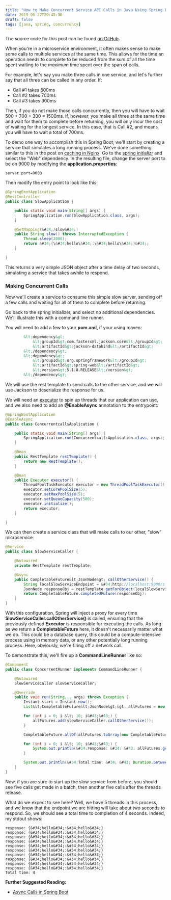 ```yaml
---
title: "How to Make Concurrent Service API Calls in Java Using Spring Boot"
date: 2019-06-22T20:48:30
draft: false
tags: [java, spring, concurrency]
---
```


The source code for this post can be found [on GitHub](https://github.com/nfisher23/java-concurrency-examples/tree/master).

When you&#39;re in a microservice environment, it often makes sense to make some calls to multiple services at the same time. This allows for the time an operation needs to complete to be reduced from the _sum_ of all the time spent waiting to the _maximum_ time spent over the span of calls.

For example, let&#39;s say you make three calls in one service, and let&#39;s further say that all three can be called in any order. If:

- Call #1 takes 500ms
- Call #2 takes 700ms
- Call #3 takes 300ms

Then, if you do not make those calls concurrently, then you will have to wait 500 &#43; 700 &#43; 300 = 1500ms. If, however, you make all three at the same time and wait for them to complete before returning, you will only incur the cost of waiting for the longest service. In this case, that is Call #2, and means you will have to wait a total of 700ms.

To demo one way to accomplish this in Spring Boot, we&#39;ll start by creating a service that simulates a long running process. We&#39;ve done something similar to this in the post on [caching in Nginx](https://nickolasfisher.com/blog/How-to-Use-Nginxs-Caching-to-Improve-Site-Responsiveness). Go to the [spring initializr](https://start.spring.io/) and select the &#34;Web&#34; dependency. In the resulting file, change the server port to be on 9000 by modifying the **application.properties**:

```
server.port=9000
```

Then modify the entry point to look like this:

```java
@SpringBootApplication
@RestController
public class SlowApplication {

    public static void main(String[] args) {
        SpringApplication.run(SlowApplication.class, args);
    }

    @GetMapping(&#34;/slow&#34;)
    public String slow() throws InterruptedException {
        Thread.sleep(2000);
        return &#34;{\&#34;hello\&#34;:\&#34;hello\&#34;}&#34;;
    }

}

```

This returns a very simple JSON object after a time delay of two seconds, simulating a service that takes awhile to respond.

### Making Concurrent Calls

Now we&#39;ll create a service to consume this simple slow server, sending off a few calls and waiting for all of them to complete before returning.

Go back to the spring initializer, and select no additional dependencies. We&#39;ll illustrate this with a command line runner.

You will need to add a few to your **pom.xml**, if your using maven:

```xml
        &lt;dependency&gt;
            &lt;groupId&gt;com.fasterxml.jackson.core&lt;/groupId&gt;
            &lt;artifactId&gt;jackson-databind&lt;/artifactId&gt;
        &lt;/dependency&gt;
        &lt;dependency&gt;
            &lt;groupId&gt;org.springframework&lt;/groupId&gt;
            &lt;artifactId&gt;spring-web&lt;/artifactId&gt;
            &lt;version&gt;5.1.8.RELEASE&lt;/version&gt;
        &lt;/dependency&gt;

```

We will use the rest template to send calls to the other service, and we will use Jackson to deserialize the response for us.

We will need an [executor](https://docs.oracle.com/en/java/javase/11/docs/api/java.base/java/util/concurrent/Executor.html) to spin up threads that our application can use, and we also need to add an **@EnableAsync** annotation to the entrypoint:

```java
@SpringBootApplication
@EnableAsync
public class ConcurrentcallsApplication {

    public static void main(String[] args) {
        SpringApplication.run(ConcurrentcallsApplication.class, args);
    }

    @Bean
    public RestTemplate restTemplate() {
        return new RestTemplate();
    }

    @Bean
    public Executor executor() {
        ThreadPoolTaskExecutor executor = new ThreadPoolTaskExecutor();
        executor.setCorePoolSize(5);
        executor.setMaxPoolSize(5);
        executor.setQueueCapacity(500);
        executor.initialize();
        return executor;
    }

}

```

We can then create a service class that will make calls to our other, &#34;slow&#34; microservice:

```java
@Service
public class SlowServiceCaller {

    @Autowired
    private RestTemplate restTemplate;

    @Async
    public CompletableFuture&lt;JsonNode&gt; callOtherService() {
        String localSlowServiceEndpoint = &#34;http://localhost:9000/slow&#34;;
        JsonNode responseObj = restTemplate.getForObject(localSlowServiceEndpoint, JsonNode.class);
        return CompletableFuture.completedFuture(responseObj);
    }
}

```

With this configuration, Spring will inject a proxy for every time **SlowServiceCaller.callOtherService()** is called, ensuring that the previously defined **Executor** is responsible for executing the calls. As long as we return a **CompletableFuture** here, it doesn&#39;t necessarily matter what we do. This could be a database query, this could be a compute-intensive process using in memory data, or any other potentially long running process. Here, obviously, we&#39;re firing off a network call.

To demonstrate this, we&#39;ll fire up a **CommandLineRunner** like so:

```java
@Component
public class ConcurrentRunner implements CommandLineRunner {

    @Autowired
    SlowServiceCaller slowServiceCaller;

    @Override
    public void run(String... args) throws Exception {
        Instant start = Instant.now();
        List&lt;CompletableFuture&lt;JsonNode&gt;&gt; allFutures = new ArrayList&lt;&gt;();

        for (int i = 0; i &lt; 10; i&#43;&#43;) {
            allFutures.add(slowServiceCaller.callOtherService());
        }

        CompletableFuture.allOf(allFutures.toArray(new CompletableFuture[0])).join();

        for (int i = 0; i &lt; 10; i&#43;&#43;) {
            System.out.println(&#34;response: &#34; &#43; allFutures.get(i).get().toString());
        }

        System.out.println(&#34;Total time: &#34; &#43; Duration.between(start, Instant.now()).getSeconds());
    }
}

```

Now, if you are sure to start up the slow service from before, you should see five calls get made in a batch, then another five calls after the threads release.

What do we expect to see here? Well, we have 5 threads in this process, and we know that the endpoint we are hitting will take about two seconds to respond. So, we should see a total time to completion of 4 seconds. Indeed, my stdout shows:

```
response: {&#34;hello&#34;:&#34;hello&#34;}
response: {&#34;hello&#34;:&#34;hello&#34;}
response: {&#34;hello&#34;:&#34;hello&#34;}
response: {&#34;hello&#34;:&#34;hello&#34;}
response: {&#34;hello&#34;:&#34;hello&#34;}
response: {&#34;hello&#34;:&#34;hello&#34;}
response: {&#34;hello&#34;:&#34;hello&#34;}
response: {&#34;hello&#34;:&#34;hello&#34;}
response: {&#34;hello&#34;:&#34;hello&#34;}
response: {&#34;hello&#34;:&#34;hello&#34;}
Total time: 4

```

**Further Suggested Reading:**

- [Async Calls in Spring Boot](https://spring.io/guides/gs/async-method/)
